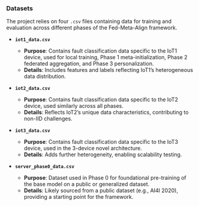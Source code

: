 ### Datasets
The project relies on four `.csv` files containing data for training and evaluation across different phases of the Fed-Meta-Align framework.

- **`iot1_data.csv`**
  - **Purpose**: Contains fault classification data specific to the IoT1 device, used for local training, Phase 1 meta-initialization, Phase 2 federated aggregation, and Phase 3 personalization.
  - **Details**: Includes features and labels reflecting IoT1’s heterogeneous data distribution.

- **`iot2_data.csv`**
  - **Purpose**: Contains fault classification data specific to the IoT2 device, used similarly across all phases.
  - **Details**: Reflects IoT2’s unique data characteristics, contributing to non-IID challenges.

- **`iot3_data.csv`**
  - **Purpose**: Contains fault classification data specific to the IoT3 device, used in the 3-device novel architecture.
  - **Details**: Adds further heterogeneity, enabling scalability testing.

- **`server_phase0_data.csv`**
  - **Purpose**: Dataset used in Phase 0 for foundational pre-training of the base model on a public or generalized dataset.
  - **Details**: Likely sourced from a public dataset (e.g., AI4I 2020), providing a starting point for the framework.

